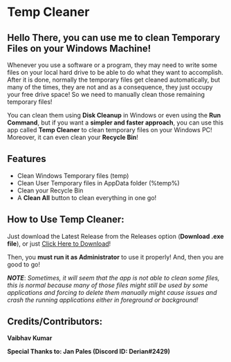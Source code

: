 # Temp Cleaner
**Hello There**, you can use me to clean **Temporary Files** on your **Windows Machine**!
--------
Whenever you use a software or a program, they may need to write some files on your local hard drive to be able to do what they want to accomplish. After it is done, normally the temporary files get cleaned automatically, but many of the times, they are not and as a consequence, they just occupy your free drive space! So we need to manually clean those remaining temporary files!

You can clean them using **Disk Cleanup** in Windows or even using the **Run Command**, but if you want a **simpler and faster approach**, you can use this app called **Temp Cleaner** to clean temporary files on your Windows PC! Moreover, it can even clean your **Recycle Bin**!

## Features
- Clean Windows Temporary files (temp)
- Clean User Temporary files in AppData folder (%temp%)
- Clean your Recycle Bin
- A **Clean All** button to clean everything in one go!

## How to Use Temp Cleaner:
Just download the Latest Release from the Releases option (**Download .exe file**), or just [Click Here to Download](https://github.com/vaibhavkrkm/Temp-Cleaner/releases/tag/v1.5 "Click Here to Download")!

Then, you **must run it as Administrator** to use it properly!
And, then you are good to go!

***NOTE***: *Sometimes, it will seem that the app is not able to clean some files, this is normal because many of those files might still be used by some applications and forcing to delete them manually might cause issues and crash the running applications either in foreground or background!*

## Credits/Contributors:
**Vaibhav Kumar**

**Special Thanks to: Jan Pales (Discord ID: Derian#2429)**